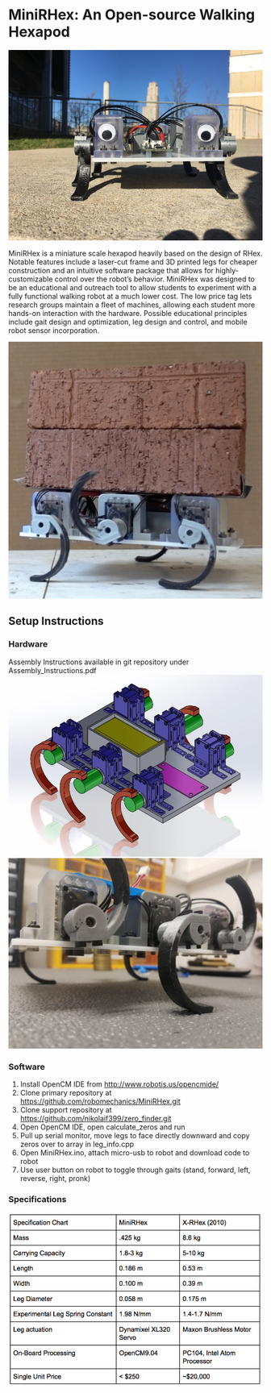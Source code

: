# MiniRHex: An Open-source Walking Hexapod

![MiniRHex Prototype](Images/mini1.jpg)

MiniRHex is a miniature scale hexapod heavily based on the design of RHex. Notable features include a laser-cut frame and 3D printed legs for cheaper construction and an intuitive software package that allows for highly-customizable control over the robot’s behavior. MiniRHex was designed to be an educational and outreach tool to allow students to experiment with a fully functional walking robot at a much lower cost. The low price tag lets research groups maintain a fleet of machines, allowing each student more hands-on interaction with the hardware. Possible educational principles include gait design and optimization, leg design and control, and mobile robot sensor incorporation.

![Payload Demonstration](Images/Brick_carrying.png)
## Setup Instructions

### Hardware
Assembly Instructions available in git repository under Assembly_Instructions.pdf
![MiniRHex CAD](Images/RHex_Mini.JPG)
![Leg assembly close-up](Images/1.jpg)

### Software
1. Install OpenCM IDE from http://www.robotis.us/opencmide/
2. Clone primary repository at https://github.com/robomechanics/MiniRHex.git
3. Clone support repository at https://github.com/nikolaif399/zero_finder.git
4. Open OpenCM IDE, open calculate_zeros and run
5. Pull up serial monitor, move legs to face directly downward and copy zeros over to array in leg_info.cpp
6. Open MiniRHex.ino, attach micro-usb to robot and download code to robot
7. Use user button on robot to toggle through gaits (stand, forward, left, reverse, right, pronk)

### Specifications
![MiniRHex Specifications](Images/spec_chart.png)





